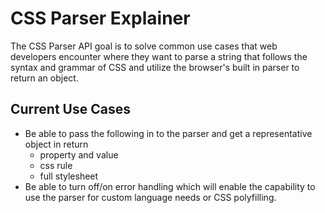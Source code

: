 CSS Parser Explainer
==============================

The CSS Parser API goal is to solve common use cases
that web developers encounter where they want to parse
a string that follows the syntax and grammar of CSS and
utilize the browser's built in parser to return an object.

Current Use Cases
------------------
* Be able to pass the following in to the parser and get
a representative object in return
    * property and value
    * css rule
    * full stylesheet
* Be able to turn off/on error handling which will enable
the capability to use the parser for custom language needs
or CSS polyfilling.